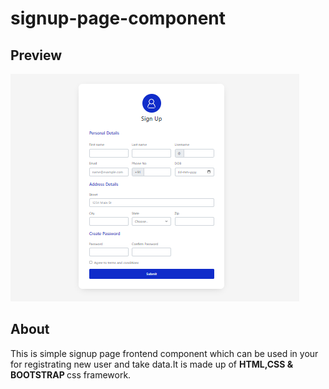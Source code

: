 # signup-page-component

## Preview
<img src="assets/Screenshot 2023-06-17 160605.png">

## About
This is simple signup page frontend component which can be used in your for registrating new user and take data.It is made up of <b>HTML,CSS & BOOTSTRAP </b> css framework.
